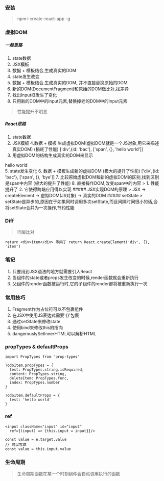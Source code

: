 ### 安装
> npm i create-react-app -g 

### 虚拟DOM
##### 一般思路
1. state数据
2. JSX模板
3. 数据 + 模板结合,生成真实的DOM
4. state发生改变
5. 数据 + 模板结合,生成真实的DOM, 并不直接替换原始的DOM
6. 新的DOM(DocumentFragment)和原始的DOM做比对,找差异
7. 找出Input框发生了变化
8. 只用新的DOM中的input元素,替换掉老的DOM中的Input元素
> 性能提升不明显

##### React思路
1. state数据
2. JSX模板
4.数据 + 模板 生成虚拟DOM(虚拟DOM就是一个JS对象,用它来描述真实DOM) (损耗了性能)
 ['div',{id: 'bac'}, ['span', {}, 'hello world']]
3. 用虚拟DOM的结构生成真实的DOM来显示
<div id="abe"><span>hello world</span></div>
5. state发生变化
6. 数据 + 模板生成新的虚拟DOM (极大的提升了性能)
['div',{id: 'bac'}, ['span', {}, 'bye']]
7. 比较原始虚拟DOM和新的虚拟DOM的区别,找到区别是span中内容 (极大的提升了性能)
8. 直接操作DOM,改变span中的内容
> 1. 性能提升了 2. 它使得跨端应用得以实现
##### JSX实现DOM的原理
> JSX -> createElement -> 虚拟DOM(JS对象) -> 真实的DOM
##### setState
> setState是异步的,原因在于如果同时调用多次setState,而且间隔时间很小的话,会将setState合并为一次操作,节约性能

### Diff
> 同层比对
```
return <div>item</div> 等同于 return React.createElement('div', {}, 'item')
```
### 笔记
1. 只要用到JSX语法的地方就需要引入React
2. 当组件的state或者props发生改变的时候,render函数就会重新执行
3. 父组件的render函数被运行时,它的子组件的render都将被重新执行一次
### 常用技巧
1. Fragment作为占位符可以不包裹组件
2. 在JSX中使用JS表达式需要'{}'包裹
3. 通过setState来修改state
4. 使用bind来修改this的指向
5. dangerouslySetInnerHTML可以解析HTML

### propTypes & defaultProps
```
import PropTypes from 'prop-types'
```
```
TodoItem.propTypes = {
  test: PropTypes.string.isRequired,
  content: PropTypes.string,
  deleteItem: PropTypes.func,
  index: PropTypes.number
}

TodoItem.defaultProps = {
  test: 'hello world'
}
```

### ref
```
<input className="input" id="input" 
  ref={(input) => {this.input = input}}/>
```
```
const value = e.target.value
// 可以写成
const value = this.input.value
```
### 生命周期
> 生命周期函数在某一个时刻组件会自动调用执行的函数